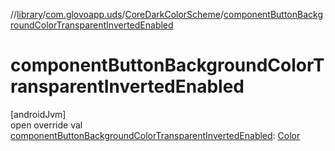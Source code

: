 //[library](../../../index.md)/[com.glovoapp.uds](../index.md)/[CoreDarkColorScheme](index.md)/[componentButtonBackgroundColorTransparentInvertedEnabled](component-button-background-color-transparent-inverted-enabled.md)

# componentButtonBackgroundColorTransparentInvertedEnabled

[androidJvm]\
open override val [componentButtonBackgroundColorTransparentInvertedEnabled](component-button-background-color-transparent-inverted-enabled.md): [Color](https://developer.android.com/reference/kotlin/androidx/compose/ui/graphics/Color.html)
